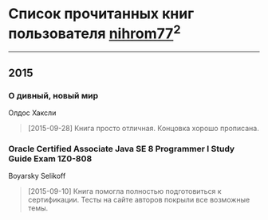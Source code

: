 # Список прочитанных книг пользователя [nihrom77](http://www.facebook.com/100001675877044)<sup>2</sup>
---

## 2015

### О дивный, новый мир
Олдос Хаксли
> [2015-09-28] Книга просто отличная. Концовка хорошо прописана.


### Oracle Certified Associate Java SE 8 Programmer I Study Guide Exam 1Z0-808
Boyarsky Selikoff
> [2015-09-10] Книга помогла полностью подготовиться к сертификации. Тесты на сайте авторов покрыли все возможные темы.



